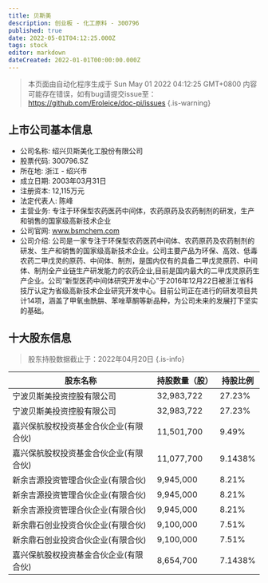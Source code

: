 ```yaml
---
title: 贝斯美
description: 创业板 - 化工原料 - 300796
published: true
date: 2022-05-01T04:12:25.000Z
tags: stock
editor: markdown
dateCreated: 2022-01-01T00:00:00.000Z
---
```


> 本页面由自动化程序生成于 Sun May 01 2022 04:12:25 GMT+0800
> 内容可能存在错误，如有bug请提交issue至：https://github.com/Eroleice/doc-pi/issues
{.is-warning}

## 上市公司基本信息
- 公司名称: 绍兴贝斯美化工股份有限公司
- 股票代码: 300796.SZ
- 所在地: 浙江 - 绍兴市
- 成立日期: 2003年03月31日
- 注册资本: 12,115万元
- 法定代表人: 陈峰
- 主营业务: 专注于环保型农药医药中间体，农药原药及农药制剂的研发，生产和销售的国家级高新技术企业
- 公司官网: www.bsmchem.com
- 公司介绍: 公司是一家专注于环保型农药医药中间体、农药原药及农药制剂的研发、生产和销售的国家级高新技术企业。公司主要产品为环保、高效、低毒农药二甲戊灵的原药、中间体、制剂，是国内仅有的具备二甲戊灵原药、中间体、制剂全产业链生产研发能力的农药企业,目前是国内最大的二甲戊灵原药生产企业。公司“新型医药中间体研究开发中心”于2016年12月22日被浙江省科技厅认定为省级高新技术企业研究开发中心。目前公司正在进行的研发项目共计14项，涵盖了甲氧虫酰肼、苯唑草酮等新品种，为公司未来的发展打下坚实的基础。


## 十大股东信息
> 股东持股数据截止于：2022年04月20日
{.is-info}

| 股东名称 | 持股数量（股） | 持股比例 |
| --- | --- | --- |
| 宁波贝斯美投资控股有限公司 | 32,983,722 | 27.23% |
| 宁波贝斯美投资控股有限公司 | 32,983,722 | 27.23% |
| 嘉兴保航股权投资基金合伙企业(有限合伙) | 11,501,700 | 9.49% |
| 嘉兴保航股权投资基金合伙企业(有限合伙) | 11,077,700 | 9.1438% |
| 新余吉源投资管理合伙企业(有限合伙) | 9,945,000 | 8.21% |
| 新余吉源投资管理合伙企业(有限合伙) | 9,945,000 | 8.21% |
| 新余吉源投资管理合伙企业(有限合伙) | 9,945,000 | 8.21% |
| 新余鼎石创业投资合伙企业(有限合伙) | 9,100,000 | 7.51% |
| 新余鼎石创业投资合伙企业(有限合伙) | 9,100,000 | 7.51% |
| 嘉兴保航股权投资基金合伙企业(有限合伙) | 8,654,700 | 7.1438% |




